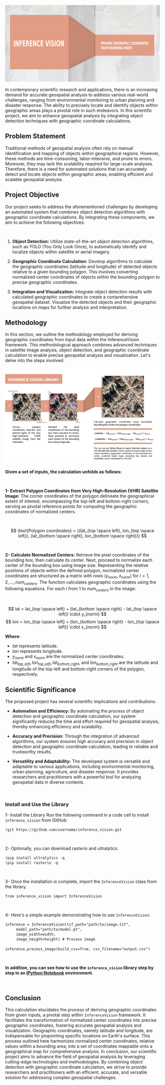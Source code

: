 <img  src="https://github.com/doguilmak/InferenceVision/blob/main/assets/Inference%20Vision%20Cover.png"  width=1000  height=250  alt="github.com/doguilmak/InferenceVision"/>

In contemporary scientific research and applications, there is an increasing demand for accurate geospatial analysis to address various real-world challenges, ranging from environmental monitoring to urban planning and disaster response. The ability to precisely locate and identify objects within geographic areas plays a pivotal role in such endeavors. In this scientific project, we aim to enhance geospatial analysis by integrating object detection techniques with geographic coordinate calculations.

## **Problem Statement**
Traditional methods of geospatial analysis often rely on manual identification and mapping of objects within geographical regions. However, these methods are time-consuming, labor-intensive, and prone to errors. Moreover, they may lack the scalability required for large-scale analyses. Therefore, there is a need for automated solutions that can accurately detect and locate objects within geographic areas, enabling efficient and scalable geospatial analysis.

## **Project Objective**
Our project seeks to address the aforementioned challenges by developing an automated system that combines object detection algorithms with geographic coordinate calculations. By integrating these components, we aim to achieve the following objectives:

<br>

1. **Object Detection:** Utilize state-of-the-art object detection algorithms, such as YOLO (You Only Look Once), to automatically identify and localize objects within satellite or aerial imagery.

2. **Geographic Coordinate Calculation:** Develop algorithms to calculate the geographic coordinates (latitude and longitude) of detected objects relative to a given bounding polygon. This involves converting normalized center coordinates of objects within the bounding polygon to precise geographic coordinates.

3. **Integration and Visualization:** Integrate object detection results with calculated geographic coordinates to create a comprehensive geospatial dataset. Visualize the detected objects and their geographic locations on maps for further analysis and interpretation.

## **Methodology**

In this section, we outline the methodology employed for deriving geographic coordinates from input data within the InferenceVision framework. This methodological approach combines advanced techniques in satellite image analysis, object detection, and geographic coordinate calculation to enable precise geospatial analysis and visualization. Let's delve into the steps involved:

<img  src="https://github.com/doguilmak/InferenceVision/blob/main/assets/Inference%20Vision%20Intro.png" alt="github.com/doguilmak/InferenceVision"/>

**Given a set of inputs, the calculation unfolds as follows:**

<br>

**1- Extract Polygon Coordinates from Very High-Resolution (VHR) Satellite Image:** The corner coordinates of the polygon delineate the geographical extent of interest, encompassing the top-left and bottom-right corners, serving as pivotal reference points for computing the geographic coordinates of normalized centers.

<br>

$$ \text{Polygon coordinates} = {(lat_{top \space left}, lon_{top \space left}), (lat_{bottom \space right}, lon_{bottom \space right})} $$

<br>

**2- Calculate Normalized Centers:** Retrieve the pixel coordinates of the bounding box, then calculate its center. Next, proceed to normalize each center of the bounding box using image size. Representing the relative positions of objects within the defined polygon, normalized center coordinates are structured as a matrix with rows $(y_{norm}, x_{norm})$ for $i = 1, 2, \ldots, num_{centers}$. The function calculates geographic coordinates using the following equations. For each $i$ from $1$ to $num_{centers}$ in the image:

<br>

$$ lat = lat_{top \space left} + (lat_{bottom \space right} - lat_{top \space left}) \cdot y_{norm} $$
$$ lon = lon_{top \space left} + (lon_{bottom \space right} - lon_{top \space left}) \cdot x_{norm} $$

   
   **Where:**

   - $lat$ represents latitude.
   - $lon$ represents longitude.
   - $y_{norm}$ and $x_{norm}$ are the normalized center coordinates.
   - $lat_{top\_left}, lon_{top\_left}, lat_{bottom\_right},$ and $lon_{bottom\_right}$ are the latitude and longitude of the top-left and bottom-right corners of the polygon, respectively.

## **Scientific Significance**
The proposed project has several scientific implications and contributions:

- **Automation and Efficiency:** By automating the process of object detection and geographic coordinate calculation, our system significantly reduces the time and effort required for geospatial analysis, thereby enhancing efficiency and scalability.

- **Accuracy and Precision:** Through the integration of advanced algorithms, our system ensures high accuracy and precision in object detection and geographic coordinate calculation, leading to reliable and trustworthy results.

- **Versatility and Adaptability:** The developed system is versatile and adaptable to various applications, including environmental monitoring, urban planning, agriculture, and disaster response. It provides researchers and practitioners with a powerful tool for analyzing geospatial data in diverse contexts.

<br>

### Install and Use the Library

1- Install the Library Run the following command in a code cell to install `inference_vision` from GitHub: 

    !git https://github.com/username/inference_vision.git

<br>

2- Optionally, you can download rasterio and ultralytics.

    !pip install ultralytics -q
    !pip install rasterio -q

<br>

3- Once the installation is complete, import the `InferenceVision` class from the library. 

    from inference_vision import InferenceVision

<br>

4- Here's a simple example demonstrating how to use `InferenceVision`:

    inference = InferenceVision(tif_path="path/to/image.tif",
	     model_path="path/to/model.pt", 
	     image_width=width, 
	     image_height=height) # Process image 
    
    inference.process_image(build_csv=True, csv_filename="output.csv")

<br>

**In addition, you can see how to use the `inference_vision` library step by step in an [IPython Notebook](github.com) environment.**

<br>

## **Conclusion**
This calculation elucidates the process of deriving geographic coordinates from given inputs, a pivotal step within `InferenceVision` framework. It facilitates the transformation of normalized center coordinates into precise geographic coordinates, fostering accurate geospatial analysis and visualization. Geographic coordinates, namely latitude and longitude, are indispensable for pinpointing specific locations on Earth's surface. This process outlined here harmonizes normalized center coordinates, relative values within a bounding area, into a set of coordinates mappable onto a geographical map for comprehensive analysis. In conclusion, our scientific project aims to advance the field of geospatial analysis by leveraging cutting-edge technologies and methodologies. By combining object detection with geographic coordinate calculation, we strive to provide researchers and practitioners with an efficient, accurate, and versatile solution for addressing complex geospatial challenges.
